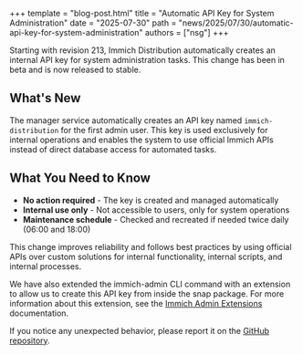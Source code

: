 +++
template = "blog-post.html"
title = "Automatic API Key for System Administration"
date = "2025-07-30"
path = "news/2025/07/30/automatic-api-key-for-system-administration"
authors = ["nsg"]
+++


Starting with revision 213, Immich Distribution automatically creates an internal API key for system administration tasks. This change has been in beta and is now released to stable.

## What's New

The manager service automatically creates an API key named `immich-distribution` for the first admin user. This key is used exclusively for internal operations and enables the system to use official Immich APIs instead of direct database access for automated tasks.

## What You Need to Know

- **No action required** - The key is created and managed automatically
- **Internal use only** - Not accessible to users, only for system operations
- **Maintenance schedule** - Checked and recreated if needed twice daily (06:00 and 18:00)

This change improves reliability and follows best practices by using official APIs over custom solutions for internal functionality, internal scripts, and internal processes.

We have also extended the immich-admin CLI command with an extension to allow us to create this API key from inside the snap package. For more information about this extension, see the [Immich Admin Extensions](/configuration/cli-administration/) documentation.

If you notice any unexpected behavior, please report it on the [GitHub repository](https://github.com/nsg/immich-distribution/issues).
